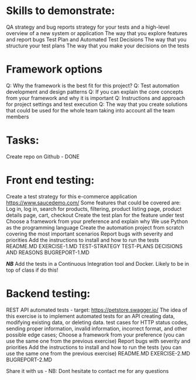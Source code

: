 # Skills to demonstrate:

QA strategy and bug reports
strategy for your tests and a high-level overview of a new system or application
The way that you explore features and report bugs
Test Plan and Automated Test Decisions
The way that you structure your test plans
The way that you make your decisions on the tests

# Framework options

Q: Why the framework is the best fit for this project?
Q: Test automation development and design patterns
Q: If you can explain the core concepts from your framework and why it is important
Q: Instructions and approach for project settings and test execution
Q: The way that you create solutions that could be used for the whole team taking into account all the team members

# Tasks:

Create repo on Github - DONE

# Front end testing:

Create a test strategy for this e-commerce application https://www.saucedemo.com/
Some features that could be covered are:
Log in, log in, search for products, filtering, product listing page, product details page, cart, checkout
Create the test plan for the feature under test
Choose a framework from your preference and explain why
We use Python as the programming language
Create the automation project from scratch covering the most important scenarios
Report bugs with severity and priorities
Add the instructions to install and how to run the tests
README.MD
EXERCISE-1.MD
TEST-STRATEGY
TEST-PLANS
DECISIONS AND REASONS
BUGREPORT-1.MD

**_NB_** Add the tests in a Continuous Integration tool and Docker.
Likely to be in top of class if do this!

# Backend testing:

REST API automated tests - target: https://petstore.swagger.io/
The idea of this exercise is to implement automated tests for an API
creating data, modifying existing data, or deleting data.
test cases for HTTP status codes, sending proper information, invalid information, incorrect format, and other possible edge cases;
Choose a framework from your preference (you can use the same one from the previous exercise)
Report bugs with severity and priorities
Add the instructions to install and how to run the tests (you can use the same one from the previous exercise)
README.MD
EXERCISE-2.MD
BUGREPORT-2.MD

Share it with us -
NB: Dont hesitate to contact me for any questions
